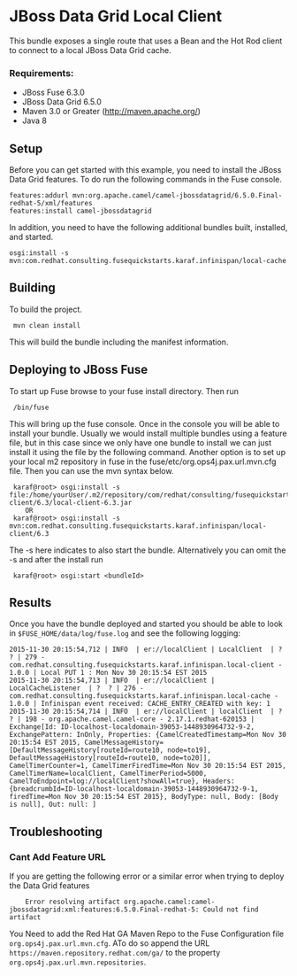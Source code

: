 JBoss Data Grid Local Client
====================================
This bundle exposes a single route that uses a Bean and the Hot Rod client to connect to a local JBoss Data Grid cache.

### Requirements: ###

 * JBoss Fuse 6.3.0
 * JBoss Data Grid 6.5.0
 * Maven 3.0 or Greater (http://maven.apache.org/)
 * Java 8

Setup
-----------------------
Before you can get started with this example, you need to install the JBoss Data Grid features. To do run the following commands in the Fuse console.

    features:addurl mvn:org.apache.camel/camel-jbossdatagrid/6.5.0.Final-redhat-5/xml/features
    features:install camel-jbossdatagrid

In addition, you need to have the following additional bundles built, installed, and started.

    osgi:install -s mvn:com.redhat.consulting.fusequickstarts.karaf.infinispan/local-cache

Building
-----------------------
To build the project.

     mvn clean install

This will build the bundle including the manifest information.

Deploying to JBoss Fuse
-----------------------

To start up Fuse browse to your fuse install directory. Then run

     /bin/fuse

This will bring up the fuse console. Once in the console you will be able to install your bundle. Usually we would install multiple bundles using a feature file, but in this case since we only have one bundle to install we can just install it using the file by the following command. Another option is to set up your local m2 repository in fuse in the fuse/etc/org.ops4j.pax.url.mvn.cfg file. Then you can use the mvn syntax below.

     karaf@root> osgi:install -s file:/home/yourUser/.m2/repository/com/redhat/consulting/fusequickstarts/karaf/infinispan/local-client/6.3/local-client-6.3.jar
        OR
     karaf@root> osgi:install -s mvn:com.redhat.consulting.fusequickstarts.karaf.infinispan/local-client/6.3

 The -s here indicates to also start the bundle.  Alternatively you can omit the -s and after the install run

     karaf@root> osgi:start <bundleId>

Results
-----------------------
Once you have the bundle deployed and started you should be able to look in `$FUSE_HOME/data/log/fuse.log` and see the following logging:

    2015-11-30 20:15:54,712 | INFO  | er://localClient | LocalClient  | ?  ? | 279 - com.redhat.consulting.fusequickstarts.karaf.infinispan.local-client - 1.0.0 | Local PUT 1 : Mon Nov 30 20:15:54 EST 2015
    2015-11-30 20:15:54,713 | INFO  | er://localClient | LocalCacheListener  | ?  ? | 276 - com.redhat.consulting.fusequickstarts.karaf.infinispan.local-cache - 1.0.0 | Infinispan event received: CACHE_ENTRY_CREATED with key: 1
    2015-11-30 20:15:54,714 | INFO  | er://localClient | localClient  | ?  ? | 198 - org.apache.camel.camel-core - 2.17.1.redhat-620153 | Exchange[Id: ID-localhost-localdomain-39053-1448930964732-9-2, ExchangePattern: InOnly, Properties: {CamelCreatedTimestamp=Mon Nov 30 20:15:54 EST 2015, CamelMessageHistory=[DefaultMessageHistory[routeId=route10, node=to19], DefaultMessageHistory[routeId=route10, node=to20]], CamelTimerCounter=1, CamelTimerFiredTime=Mon Nov 30 20:15:54 EST 2015, CamelTimerName=localClient, CamelTimerPeriod=5000, CamelToEndpoint=log://localClient?showAll=true}, Headers: {breadcrumbId=ID-localhost-localdomain-39053-1448930964732-9-1, firedTime=Mon Nov 30 20:15:54 EST 2015}, BodyType: null, Body: [Body is null], Out: null: ]


Troubleshooting
-----------------------

### Cant Add Feature URL ###
If you are getting the following error or a similar error when trying to deploy the Data Grid features

    	Error resolving artifact org.apache.camel:camel-jbossdatagrid:xml:features:6.5.0.Final-redhat-5: Could not find artifact

You Need to add the Red Hat GA Maven Repo to the Fuse Configuration file `org.ops4j.pax.url.mvn.cfg`. ATo do so append the URL `https://maven.repository.redhat.com/ga/` to the property `org.ops4j.pax.url.mvn.repositories`.
